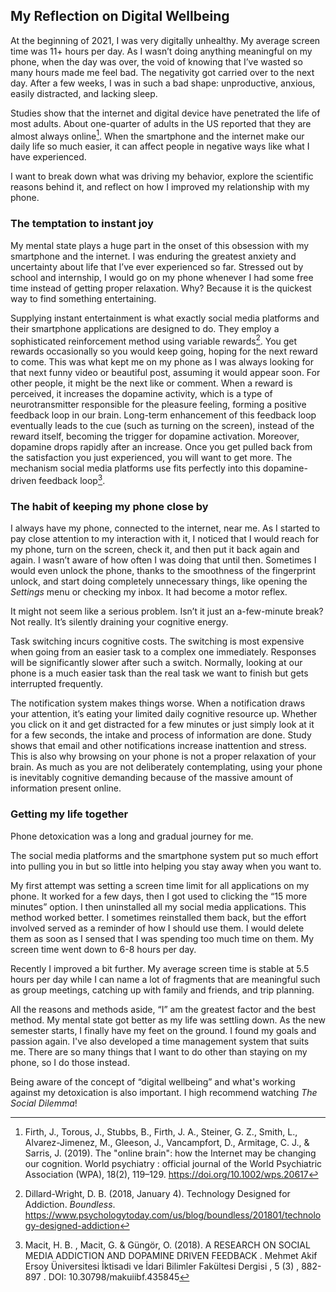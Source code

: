 ## My Reflection on Digital Wellbeing

At the beginning of 2021, I was very digitally unhealthy. My average screen time was 11+ hours per day. As I wasn’t doing anything meaningful on my phone, when the day was over, the void of knowing that I’ve wasted so many hours made me feel bad. The negativity got carried over to the next day. After a few weeks, I was in such a bad shape: unproductive, anxious, easily distracted, and lacking sleep. 

Studies show that the internet and digital device have penetrated the life of most adults. About one-quarter of adults in the US reported that they are almost always online[^1]. When the smartphone and the internet make our daily life so much easier, it can affect people in negative ways like what I have experienced. 

I want to break down what was driving my behavior, explore the scientific reasons behind it, and reflect on how I improved my relationship with my phone.

### The temptation to instant joy

My mental state plays a huge part in the onset of this obsession with my smartphone and the internet. I was enduring the greatest anxiety and uncertainty about life that I’ve ever experienced so far. Stressed out by school and internship, I would go on my phone whenever I had some free time instead of getting proper relaxation. Why? Because it is the quickest way to find something entertaining. 

Supplying instant entertainment is what exactly social media platforms and their smartphone applications are designed to do. They employ a sophisticated reinforcement method using variable rewards[^2]. You get rewards occasionally so you would keep going, hoping for the next reward to come. This was what kept me on my phone as I was always looking for that next funny video or beautiful post, assuming it would appear soon. For other people, it might be the next like or comment. When a reward is perceived, it increases the dopamine activity, which is a type of neurotransmitter responsible for the pleasure feeling, forming a positive feedback loop in our brain. Long-term enhancement of this feedback loop eventually leads to the cue (such as turning on the screen), instead of the reward itself, becoming the trigger for dopamine activation. Moreover, dopamine drops rapidly after an increase. Once you get pulled back from the satisfaction you just experienced, you will want to get more. The mechanism social media platforms use fits perfectly into this dopamine-driven feedback loop[^3].

### The habit of keeping my phone close by

I always have my phone, connected to the internet, near me. As I started to pay close attention to my interaction with it, I noticed that I would reach for my phone, turn on the screen, check it, and then put it back again and again. I wasn’t aware of how often I was doing that until then. Sometimes I would even unlock the phone, thanks to the smoothness of the fingerprint unlock, and start doing completely unnecessary things, like opening the *Settings* menu or checking my inbox. It had become a motor reflex.

It might not seem like a serious problem. Isn’t it just an a-few-minute break? Not really. It’s silently draining your cognitive energy.

Task switching incurs cognitive costs. The switching is most expensive when going from an easier task to a complex one immediately. Responses will be significantly slower after such a switch. Normally, looking at our phone is a much easier task than the real task we want to finish but gets interrupted frequently.

The notification system makes things worse. When a notification draws your attention, it’s eating your limited daily cognitive resource up. Whether you click on it and get distracted for a few minutes or just simply look at it for a few seconds, the intake and process of information are done. Study shows that email and other notifications increase inattention and stress. This is also why browsing on your phone is not a proper relaxation of your brain. As much as you are not deliberately contemplating, using your phone is inevitably cognitive demanding because of the massive amount of information present online.

### Getting my life together

Phone detoxication was a long and gradual journey for me. 

The social media platforms and the smartphone system put so much effort into pulling you in but so little into helping you stay away when you want to. 

My first attempt was setting a screen time limit for all applications on my phone. It worked for a few days, then I got used to clicking the “15 more minutes” option. I then uninstalled all my social media applications. This method worked better. I sometimes reinstalled them back, but the effort involved served as a reminder of how I should use them. I would delete them as soon as I sensed that I was spending too much time on them. My screen time went down to 6-8 hours per day.

Recently I improved a bit further. My average screen time is stable at 5.5 hours per day while I can name a lot of fragments that are meaningful such as group meetings, catching up with family and friends, and trip planning.

All the reasons and methods aside, “I” am the greatest factor and the best method. My mental state got better as my life was settling down. As the new semester starts, I finally have my feet on the ground. I found my goals and passion again. I've also developed a time management system that suits me. There are so many things that I want to do other than staying on my phone, so I do those instead.

Being aware of the concept of “digital wellbeing” and what's working against my detoxication is also important. I high recommend watching *The Social Dilemma*! 

[^1]: Firth, J., Torous, J., Stubbs, B., Firth, J. A., Steiner, G. Z., Smith, L., Alvarez-Jimenez, M., Gleeson, J., Vancampfort, D., Armitage, C. J., & Sarris, J. (2019). The "online brain": how the Internet may be changing our cognition. World psychiatry : official journal of the World Psychiatric Association (WPA), 18(2), 119–129. https://doi.org/10.1002/wps.20617
[^2]: Dillard-Wright, D. B. (2018, January 4). Technology Designed for Addiction. *Boundless*. https://www.psychologytoday.com/us/blog/boundless/201801/technology-designed-addiction
[^3]: Macit, H. B. , Macit, G. & Güngör, O. (2018). A RESEARCH ON SOCIAL MEDIA ADDICTION AND DOPAMINE DRIVEN FEEDBACK . Mehmet Akif Ersoy Üniversitesi İktisadi ve İdari Bilimler Fakültesi Dergisi , 5 (3) , 882-897 . DOI: 10.30798/makuiibf.435845
